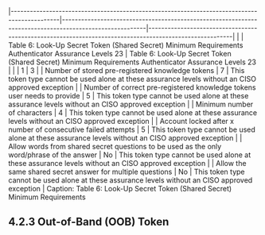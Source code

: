 |---------------------------------------------------------------------------------------------|--------------------------------------------------------------------------------------------------------|--------------------------------------------------------------------------------------------------------|
|                                                                                             | Table 6: Look-Up Secret Token (Shared Secret) Minimum Requirements  Authenticator Assurance Levels  23 | Table 6: Look-Up Secret Token (Shared Secret) Minimum Requirements  Authenticator Assurance Levels  23 |
|                                                                                             | 1                                                                                                      | 3                                                                                                      |
| Number of stored pre-registered  knowledge tokens                                           | 7                                                                                                      | This token type cannot be used alone  at these assurance levels without an  CISO approved exception    |
| Number of correct pre-registered  knowledge tokens user needs to  provide                   | 5                                                                                                      | This token type cannot be used alone  at these assurance levels without an  CISO approved exception    |
| Minimum number of characters                                                                | 4                                                                                                      | This token type cannot be used alone  at these assurance levels without an  CISO approved exception    |
| Account locked after  x  number of  consecutive failed attempts                             | 5                                                                                                      | This token type cannot be used alone  at these assurance levels without an  CISO approved exception    |
| Allow words from shared secret  questions to be used as the only  word/phrase of the answer | No                                                                                                     | This token type cannot be used alone  at these assurance levels without an  CISO approved exception    |
| Allow the same shared secret  answer for multiple questions                                 | No                                                                                                     | This token type cannot be used alone  at these assurance levels without an  CISO approved exception    |
Caption: Table 6: Look-Up Secret Token (Shared Secret) Minimum Requirements


## **4.2.3 Out-of-Band (OOB) Token**